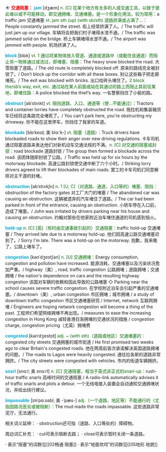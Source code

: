 ☀ <font color="red">**交通阻塞：**</font>
<font color="sky blue">**jam**</font> [dӡæm] 
<font color="rgb(227, 108, 9)">n. [C] 在某个地方有太多的人或交通工具，以致于彼此难以或不可能移动，即交通拥堵、交通堵塞。是一个形象化用法，较为常用：</font>a traffic jam 交通堵塞 <font color="rgb(227, 108, 9)">vt. jam sth (up) (with sb/sth) 道路挤满或占满了…：</font>People constantly jammed the street. 街上经常挤满了人。/ The traffic will just jam up our village. 车辆将会把我们村子堵得水泄不通。/ The traffic was jammed solid on the bridge. 桥上车辆堵得水泄不通。/ The airport was jammed with people. 机场挤满了人。

<font color="sky blue">**block**</font> [blɒk] 
<font color="rgb(227, 108, 9)">vt. 1 通过将某物体放入管道、通道或道路中（或截住该通道）而阻止另一物体通过或流过，即堵塞、阻塞：</font>The heavy snow blocked the road. 大雪阻塞了道路。/ The old route is completely blocked off. 原来的路线完全被封锁了。/ Don’t block up the corridor with all these boxes. 别让这些箱子把走廊堵死。/ The exit was blocked with bricks. 出口给砖头堵住了。<font color="rgb(227, 108, 9)">2 block the/sb’s way, exit, etc. 通过站在某人前面或站在其通过的路上而阻止其前往某地，即堵住路：</font>A police blocked the thief’s way. 一名警察挡住了小偷的路。

<font color="sky blue">**obstruct**</font> [əbˈstrʌkt] 
<font color="rgb(227, 108, 9)">vt. 阻挡道路、入口、通道等（使…不能通过）：</font>Tractors and container lorries have completely obstructed the road. 拖拉机和集装箱货车已经将这条路完全堵死了。/ You can't park here, you're obstructing my driveway. 你不能在这里停车，你挡住了我家的车道。
           
<font color="sky blue">**blockade**</font> [blɒˈkeɪd; 美 blɑ:ˈk-]
<font color="rgb(227, 108, 9)">vt. 阻塞（道路）：</font>Truck drivers have blockaded roads to show their anger over new driving regulations. 卡车司机通过阻塞道路来表达他们对新机动车交通法规的不满。<font color="rgb(227, 108, 9)">n. [C] 对交通的阻塞或封锁：</font>road blockade 道路封锁 / The group then formed a blockade across the road. 该团体随即封锁了公路。/ Traffic was held up for six hours by the motorway blockade. 高速公路封锁使交通中断了六个小时。/ Striking lorry drivers agreed to lift their blockades of main roads. 罢工的卡车司机们同意解除对主干道的封堵。
        
<font color="sky blue">**obstruction**</font> [əbˈstrʌkʃn]
<font color="rgb(227, 108, 9)">n. 1 [U, C]（对道路、通道、入口等的）堵塞、阻挡：</font>obstruction of the factory gates 对工厂大门的堵塞 / The abandoned car was causing an obstruction. 这辆被遗弃的汽车堵住了道路。/ The car had been parked in front of the entrance, causing an obstruction. 小轿车停在入口前，造成了堵塞。/ John was irritated by drivers parking near his house and causing an obstruction. 约翰对那些在他家附近泊车堵住通道的司机感到恼火。

<font color="sky blue">**hold-up**</font>
<font color="rgb(227, 108, 9)">n. [C] [英]（有时由交通事故引起的）交通阻塞：</font>traffic hold-up 交通堵塞 / They arrived late due to a motorway hold-up. 他们因高速公路交通堵塞迟到了。/ Sorry I'm late. There was a hold-up on the motorway. 抱歉，我来晚了，公路上堵车了。           

<font color="sky blue">**congestion**</font> [kənˈdʒestʃən]
<font color="rgb(227, 108, 9)">n. [U] 交通拥堵：</font>Energy consumption, congestion and pollution have increased. 能源消耗、交通堵塞以及污染状况愈加严重。/ highway（美）, road, traffic congestion 公路拥堵；道路拥堵；交通拥堵 / the nation's dependence on cars and the resulting highway congestion 该国对车辆的依赖和因此导致的公路堵塞 ◇ Parking near the school causes severe traffic congestion. 在学校附近泊车会引起严重的交通堵塞。/ downtown（美）, urban congestion 市区拥堵；城市拥堵 / a study of downtown traffic congestion 市区交通堵塞研究 / Internet, network 互联网拥堵 / Engineers are hoping network congestion will become a thing of the past. 工程师们希望网络拥堵不再出现。/ measures to ease the increasing congestion in Hong Kong 减轻香港日渐拥堵的交通状况的措施 / congestion charge, congestion pricing（尤英）拥堵费           
           
<font color="sky blue">**congested**</font> [kənˈdʒestɪd]
<font color="rgb(227, 108, 9)">adj. ~ (with sth)（道路或地区）交通堵塞的：</font>congested city streets 交通拥塞的城市街道 / He first promised two weeks ago to clear Britain's congested roads. 他在两周前首次承诺解决英国道路拥堵的问题。/ The roads to Lagos were heavily congested. 通往拉各斯的道路非常拥挤。/ The city streets were congested with vehicles. 市内的街道车辆拥挤。

<font color="sky blue">**snarl**</font> [snɑ:l; 美 snɑ:rl]
<font color="rgb(227, 108, 9)">n. [C] 交通阻塞，相当于英式非正式的snarl-up：</font>rush-hour traffic snarls 高峰时间的交通阻塞 / A radio-link automatically advises it of traffic snarls and plots a detour. 一个无线电接入装置会自动通知交通拥堵状况，并给出绕行建议。
         
<font color="sky blue">**impassable**</font> [ɪmˈpɑ:səbl; 美 -ˈpæs-]
<font color="rgb(227, 108, 9)">adj.（一个道路、地区等）不能通行的（尤指因路况恶劣或被阻断）：</font>The mud made the roads impassable. 这些道路非常泥泞，无法通行。

相关词义延伸：
· obstruction还可指（道路、入口等处的）障碍物。

周边词汇补充：
· cut可表示阻断去路；
· close可表示暂时关闭一条道路。

· 表示“阻塞”的词群见[[02畅通 阻塞]]
· 表示“地面坎坷”的词群见[[05地形 地貌]]

